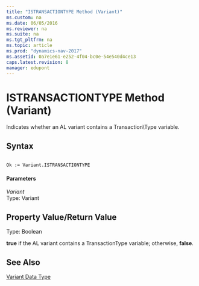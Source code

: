 ```yaml
---
title: "ISTRANSACTIONTYPE Method (Variant)"
ms.custom: na
ms.date: 06/05/2016
ms.reviewer: na
ms.suite: na
ms.tgt_pltfrm: na
ms.topic: article
ms.prod: "dynamics-nav-2017"
ms.assetid: 0a7e1e61-e252-4f04-bc0e-54e540d4ce13
caps.latest.revision: 8
manager: edupont
---
```

# ISTRANSACTIONTYPE Method (Variant)
Indicates whether an AL variant contains a Transaction\\Type variable.  

## Syntax  

```  

Ok := Variant.ISTRANSACTIONTYPE  
```  

#### Parameters  
 *Variant*  
 Type: Variant  

## Property Value/Return Value  
 Type: Boolean  

 **true** if the AL variant contains a TransactionType variable; otherwise, **false**.  

## See Also  
 [Variant Data Type](Variant-Data-Type.md)

